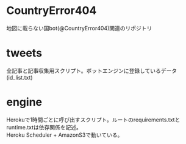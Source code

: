 # CountryError404
地図に載らない国bot(@CountryError404)関連のリポジトリ

# tweets
全記事と記事収集用スクリプト。ボットエンジンに登録しているデータ(id_list.txt)

# engine
Herokuで1時間ごとに呼び出すスクリプト。ルートのrequirements.txtとruntime.txtは依存関係を記述。  
Heroku Scheduler + AmazonS3で動いている。